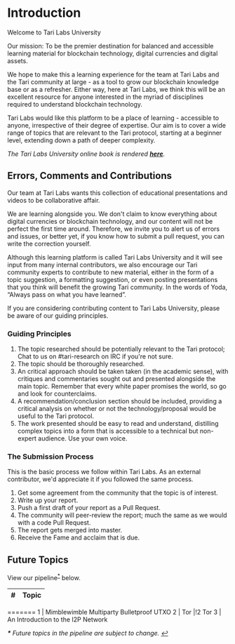 # Introduction 

Welcome to Tari Labs University

Our mission: To be the premier destination for balanced and accessible learning material for blockchain technology, digital currencies and digital assets.

We hope to make this a learning experience for the team at Tari Labs and the Tari community at large - as a tool to grow our blockchain knowledge base or as a refresher. Either way, here at Tari Labs, we think this will be an excellent resource for anyone interested in the myriad of disciplines required to understand blockchain technology.

Tari Labs would like this platform to be a place of learning - accessible to anyone, irrespective of their degree of expertise. Our aim is to cover a wide range of topics that are relevant to the Tari protocol, starting at a beginner level, extending down a path of deeper complexity. 

_The Tari Labs University online book is rendered [**here**](https://tari-labs.github.io/tari-university/)._ 

## Errors, Comments and Contributions 

Our team at Tari Labs wants this collection of educational presentations and videos to be collaborative affair.

We are learning alongside you. We don't claim to know everything about digital currencies or blockchain technology, and our content will not be perfect the first time around. Therefore, we invite you to alert us of errors and issues, or better yet, if you know how to submit a pull request, you can write the correction yourself.

Although this learning platform is called Tari Labs University and it will see input from many internal contributors, we also encourage our Tari community experts to contribute to new material, either in the form of a topic suggestion, a formatting suggestion, or even posting presentations that you think will benefit the growing Tari community. In the words of Yoda, “Always pass on what you have learned”.  

If you are considering contributing content to Tari Labs University, please be aware of our guiding principles.

### Guiding Principles

1. The topic researched should be potentially relevant to the Tari protocol; Chat to us on #tari-research on IRC if you're not sure.
2. The topic should be thoroughly researched.
3. An critical approach should be taken taken (in the academic sense), with critiques and commentaries sought out and presented alongside the main topic. Remember that every white paper promises the world, so go and look for counterclaims.
4. A recommendation/conclusion section should be included, providing a critical analysis on whether or not the technology/proposal would be useful to the Tari protocol.
5. The work presented should be easy to read and understand, distilling complex topics into a form that is accessible to a technical but non-expert audience. Use your own voice.

### The Submission Process 

This is the basic process we follow within Tari Labs. As an external contributor, we'd appreciate it if you followed the same process.
   1. Get some agreement from the community that the topic is of interest.
   2. Write up your report.
   3. Push a first draft of your report as a Pull Request.
   4. The community will peer-review the report; much the same as we would with a code Pull Request. 
   5. The report gets merged into master. 
   6. Receive the Fame and acclaim that is due.

## Future Topics 

View our pipeline<sup id="a1">[*](#f1)</sup> below. 

\# | Topic 
---- | ----
=======
1 | Mimblewimble Multiparty Bulletproof UTXO
2 | Tor |!2 Tor
3 | An Introduction to the I2P Network

<i><b id="f1">*</b> Future topics in the pipeline are subject to change. [↩](#a1)</i>
